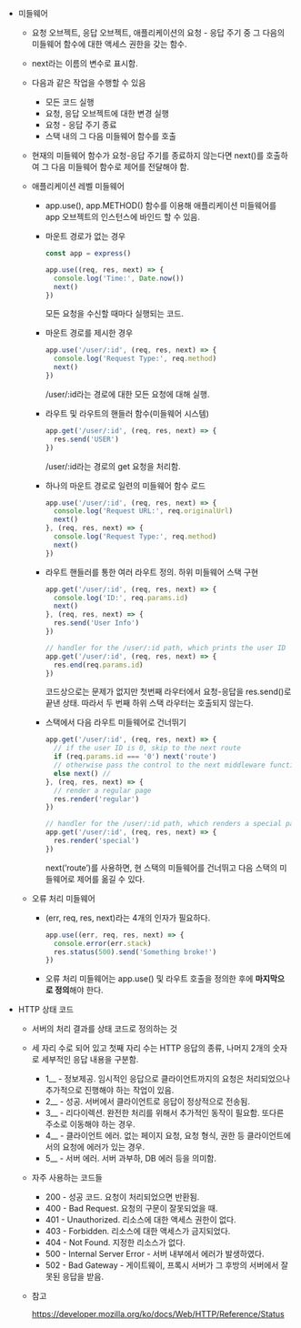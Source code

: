 - 미들웨어
    - 요청 오브젝트, 응답 오브젝트, 애플리케이션의 요청 - 응답 주기 중 그 다음의 미들웨어 함수에 대한 액세스 권한을 갖는 함수.
    - next라는 이름의 변수로 표시함.
    - 다음과 같은 작업을 수행할 수 있음
        - 모든 코드 실행
        - 요청, 응답 오브젝트에 대한 변경 실행
        - 요청 - 응답 주기 종료
        - 스택 내의 그 다음 미들웨어 함수를 호출
    - 현재의 미들웨어 함수가 요청-응답 주기를 종료하지 않는다면 next()를 호출하여 그 다음 미들웨어 함수로 제어를 전달해야 함.
    - 애플리케이션 레벨 미들웨어
        - app.use(), app.METHOD() 함수를 이용해 애플리케이션 미들웨어를 app 오브젝트의 인스턴스에 바인드 할 수 있음.
        - 마운트 경로가 없는 경우
            
            ```jsx
            const app = express()
            
            app.use((req, res, next) => {
              console.log('Time:', Date.now())
              next()
            })
            ```
            
            모든 요청을 수신할 때마다 실행되는 코드.
            
        - 마운트 경로를 제시한 경우
            
            ```jsx
            app.use('/user/:id', (req, res, next) => {
              console.log('Request Type:', req.method)
              next()
            })
            ```
            
            /user/:id라는 경로에 대한 모든 요청에 대해 실행.
            
        - 라우트 및 라우트의 핸들러 함수(미들웨어 시스템)
            
            ```jsx
            app.get('/user/:id', (req, res, next) => {
              res.send('USER')
            })
            ```
            
            /user/:id라는 경로의 get 요청을 처리함.
            
        - 하나의 마운트 경로로 일련의 미들웨어 함수 로드
            
            ```jsx
            app.use('/user/:id', (req, res, next) => {
              console.log('Request URL:', req.originalUrl)
              next()
            }, (req, res, next) => {
              console.log('Request Type:', req.method)
              next()
            })
            ```
            
        - 라우트 핸들러를 통한 여러 라우트 정의. 하위 미들웨어 스택 구현
            
            ```jsx
            app.get('/user/:id', (req, res, next) => {
              console.log('ID:', req.params.id)
              next()
            }, (req, res, next) => {
              res.send('User Info')
            })
            
            // handler for the /user/:id path, which prints the user ID
            app.get('/user/:id', (req, res, next) => {
              res.end(req.params.id)
            })
            ```
            
            코드상으로는 문제가 없지만 첫번째 라우터에서 요청-응답을 res.send()로 끝낸 상태. 따라서 두 번째 하위 스택 라우터는 호출되지 않는다.
            
        - 스택에서 다음 라우트 미들웨어로 건너뛰기
            
            ```jsx
            app.get('/user/:id', (req, res, next) => {
              // if the user ID is 0, skip to the next route
              if (req.params.id === '0') next('route')
              // otherwise pass the control to the next middleware function in this stack
              else next() //
            }, (req, res, next) => {
              // render a regular page
              res.render('regular')
            })
            
            // handler for the /user/:id path, which renders a special page
            app.get('/user/:id', (req, res, next) => {
              res.render('special')
            })
            ```
            
            next(’route’)를 사용하면, 현 스택의 미들웨어를 건너뛰고 다음 스택의 미들웨어로 제어를 옮길 수 있다.
            
    - 오류 처리 미들웨어
        - (err, req, res, next)라는 4개의 인자가 필요하다.
            
            ```jsx
            app.use((err, req, res, next) => {
              console.error(err.stack)
              res.status(500).send('Something broke!')
            })
            ```
            
        - 오류 처리 미들웨어는 app.use() 및 라우트 호출을 정의한 후에 **마지막으로 정의**해야 한다.
- HTTP 상태 코드
    - 서버의 처리 결과를 상태 코드로 정의하는 것
    - 세 자리 수로 되어 있고 첫째 자리 수는 HTTP 응답의 종류, 나머지 2개의 숫자로 세부적인 응답 내용을 구분함.
        - 1__ - 정보제공. 임시적인 응답으로 클라이언트까지의 요청은 처리되었으나 추가적으로 진행해야 하는 작업이 있음.
        - 2__ - 성공. 서버에서 클라이언트로 응답이 정상적으로 전송됨.
        - 3__ - 리다이렉션. 완전한 처리를 위해서 추가적인 동작이 필요함. 또다른 주소로 이동해야 하는 경우.
        - 4__ - 클라이언트 에러. 없는 페이지 요청, 요청 형식, 권한 등 클라이언트에서의 요청에 에러가 있는 경우.
        - 5__ - 서버 에러. 서버 과부하, DB 에러 등을 의미함.
    - 자주 사용하는 코드들
        - 200 - 성공 코드. 요청이 처리되었으면 반환됨.
        - 400 - Bad Request. 요청의 구문이 잘못되었을 때.
        - 401 - Unauthorized. 리소스에 대한 액세스 권한이 없다.
        - 403 - Forbidden. 리소스에 대한 액세스가 금지되었다.
        - 404 - Not Found. 지정한 리소스가 없다.
        - 500 - Internal Server Error - 서버 내부에서 에러가 발생하였다.
        - 502 - Bad Gateway - 게이트웨이, 프록시 서버가 그 후방의 서버에서 잘못된 응답을 받음.
    - 참고
        
        https://developer.mozilla.org/ko/docs/Web/HTTP/Reference/Status